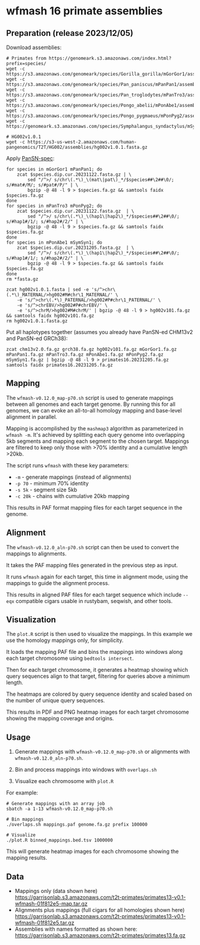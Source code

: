 # wfmash 16 primate assemblies

## Preparation (release 2023/12/05)

Download assemblies:

```shell
# Primates from https://genomeark.s3.amazonaws.com/index.html?prefix=species/
wget -c https://s3.amazonaws.com/genomeark/species/Gorilla_gorilla/mGorGor1/assembly_curated/mGorGor1.dip.cur.20231122.fasta.gz
wget -c https://s3.amazonaws.com/genomeark/species/Pan_paniscus/mPanPan1/assembly_curated/mPanPan1.dip.cur.20231122.fasta.gz
wget -c https://s3.amazonaws.com/genomeark/species/Pan_troglodytes/mPanTro3/assembly_curated/mPanTro3.dip.cur.20231122.fasta.gz
wget -c https://s3.amazonaws.com/genomeark/species/Pongo_abelii/mPonAbe1/assembly_curated/mPonAbe1.dip.cur.20231205.fasta.gz
wget -c https://s3.amazonaws.com/genomeark/species/Pongo_pygmaeus/mPonPyg2/assembly_curated/mPonPyg2.dip.cur.20231122.fasta.gz
wget -c https://genomeark.s3.amazonaws.com/species/Symphalangus_syndactylus/mSymSyn1/assembly_curated/mSymSyn1.dip.cur.20231205.fasta.gz

# HG002v1.0.1
wget -c https://s3-us-west-2.amazonaws.com/human-pangenomics/T2T/HG002/assemblies/hg002v1.0.1.fasta.gz
```

Apply [PanSN-spec](https://github.com/pangenome/PanSN-spec):

```shell
for species in mGorGor1 mPanPan1; do
    zcat $species.dip.cur.20231122.fasta.gz | \
        sed "/^>/ s/chr\(.*\)_\(mat\|pat\)_*/$species##\2##\0/; s/#mat#/M/; s/#pat#/P/" | \
        bgzip -@ 48 -l 9 > $species.fa.gz && samtools faidx $species.fa.gz
done
for species in mPanTro3 mPonPyg2; do
    zcat $species.dip.cur.20231122.fasta.gz  | \
        sed "/^>/ s/chr\(.*\)_\(hap1\|hap2\)_*/$species##\2##\0/; s/#hap1#/1/; s/#hap2#/2/" | \
        bgzip -@ 48 -l 9 > $species.fa.gz && samtools faidx $species.fa.gz
done
for species in mPonAbe1 mSymSyn1; do
    zcat $species.dip.cur.20231205.fasta.gz  | \
        sed "/^>/ s/chr\(.*\)_\(hap1\|hap2\)_*/$species##\2##\0/; s/#hap1#/1/; s/#hap2#/2/" | \
        bgzip -@ 48 -l 9 > $species.fa.gz && samtools faidx $species.fa.gz
done
rm *fasta.gz

zcat hg002v1.0.1.fasta | sed -e 's/^>chr\(.*\)_MATERNAL/>hg002#M#chr\1_MATERNAL/' \
    -e 's/^>chr\(.*\)_PATERNAL/>hg002#P#chr\1_PATERNAL/' \
    -e 's/^>chrEBV/>hg002#P#chrEBV/' \
    -e 's/^>chrM/>hg002#M#chrM/' | bgzip -@ 48 -l 9 > hg002v101.fa.gz && samtools faidx hg002v101.fa.gz
rm hg002v1.0.1.fasta.gz
```

Put all haplotypes together (assumes you already have PanSN-ed CHM13v2 and PanSN-ed GRCh38):

```shell
zcat chm13v2.0.fa.gz grch38.fa.gz hg002v101.fa.gz mGorGor1.fa.gz mPanPan1.fa.gz mPanTro3.fa.gz mPonAbe1.fa.gz mPonPyg2.fa.gz mSymSyn1.fa.gz | bgzip -@ 48 -l 9 > primates16.20231205.fa.gz
samtools faidx primates16.20231205.fa.gz
```

## Mapping

The `wfmash-v0.12.0_map-p70.sh` script is used to generate mappings between all genomes and each target genome.
By running this for all genomes, we can evoke an all-to-all homology mapping and base-level alignment in parallel.

Mapping is accomplished by the `mashmap3` algorithm as parameterized in `wfmash -m`.
It's achieved by splitting each query genome into overlapping 5kb segments and mapping each segment to the chosen target.
Mappings are filtered to keep only those with >70% identity and a cumulative length >20kb. 

The script runs `wfmash` with these key parameters:

- `-m` - generate mappings (instead of alignments)  
- `-p 70` - minimum 70% identity
- `-s 5k` - segment size 5kb
- `-c 20k` - chains with cumulative 20kb mapping

This results in PAF format mapping files for each target sequence in the genome.

## Alignment

The `wfmash-v0.12.0_aln-p70.sh` script can then be used to convert the mappings to alignments.

It takes the PAF mapping files generated in the previous step as input. 

It runs `wfmash` again for each target, this time in alignment mode, using the mappings to guide the alignment process.

This results in aligned PAF files for each target sequence which include `--eqx` compatible cigars usable in rustybam, seqwish, and other tools.

## Visualization

The `plot.R` script is then used to visualize the mappings. In this example we use the homology mappings only, for simplicity.

It loads the mapping PAF file and bins the mappings into windows along each target chromosome using `bedtools intersect`.

Then for each target chromosome, it generates a heatmap showing which query sequences align to that target, filtering for queries above a minimum length.

The heatmaps are colored by query sequence identity and scaled based on the number of unique query sequences. 

This results in PDF and PNG heatmap images for each target chromosome showing the mapping coverage and origins.

## Usage

1. Generate mappings with `wfmash-v0.12.0_map-p70.sh` or alignments with `wfmash-v0.12.0_aln-p70.sh`.

2. Bin and process mappings into windows with `overlaps.sh`

3. Visualize each chromosome with `plot.R` 

For example:

```
# Generate mappings with an array job
sbatch -a 1-13 wfmash-v0.12.0_map-p70.sh 

# Bin mappings 
./overlaps.sh mappings.paf genome.fa.gz prefix 100000

# Visualize
./plot.R binned_mappings.bed.tsv 1000000
```

This will generate heatmap images for each chromosome showing the mapping results.

## Data

* Mappings only (data shown here) https://garrisonlab.s3.amazonaws.com/t2t-primates/primates13-v0.1-wfmash-01f812e5-map.tar.gz 
* Alignments plus mappings (full cigars for all homologies shown here) https://garrisonlab.s3.amazonaws.com/t2t-primates/primates13-v0.1-wfmash-01f812e5.tar.gz
* Assemblies with names formatted as shown here: https://garrisonlab.s3.amazonaws.com/t2t-primates/primates13.fa.gz 
